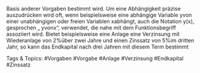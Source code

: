 Basis anderer Vorgaben bestimmt wird. Um eine Abhängigkeit präzise auszudrücken wird oft, wenn
beispielsweise eine abhängige Variable yvon einer unabhängigen oder freien Variablen xabhängt, auch
die Notation y(x), gesprochen „ yvonx“, verwendet, die nahe mit dem Funktionsbegriff assoziiert wird.
Bietet beispielsweise eine Anlage eine Verzinsung mit Wiederanlage von 2%über zwei Jahre und einen
Zinssatz von 5%im dritten Jahr, so kann das Endkapital nach drei Jahren mit diesem Term bestimmt

   Tags & Topics:
   #Vorgaben
   #Vorgabe
   #Anlage
   #Verzinsung
   #Endkapital
   #Zinssatz